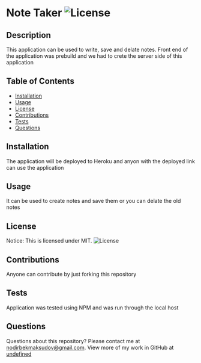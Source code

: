 # Note Taker ![License](https://img.shields.io/static/v1?label=MIT&message=license&color=red)

## Description
This application can be used to write, save and delate notes. Front end of the application was prebuild and we had to crete the server side of this application


## Table of Contents
* [Installation](#installation)
* [Usage](#usage)
* [License](#license)
* [Contributions](#contributions)
* [Tests](#tests)
* [Questions](#questions)

## Installation
The application will be deployed to Heroku and anyon with the deployed link can use the application


## Usage
It can be used to create notes and save them or you can delate the old notes


## License
Notice: This is licensed under MIT.
![License](https://img.shields.io/static/v1?label=MIT&message=license&color=red)


## Contributions
Anyone can contribute by just forking this repository


## Tests
Application was tested using NPM and was run through the local host


## Questions
Questions about this repository? Please contact me at [nodirbekmaksudov@gmail.com](mailto:nodirbekmaksudov@gmail.com). View more of my work in GitHub at [undefined](https://github.com/undefined) 

